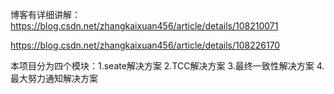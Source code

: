 博客有详细讲解：
https://blog.csdn.net/zhangkaixuan456/article/details/108210071

https://blog.csdn.net/zhangkaixuan456/article/details/108226170

本项目分为四个模块：1.seate解决方案 2.TCC解决方案  3.最终一致性解决方案  4.最大努力通知解决方案
